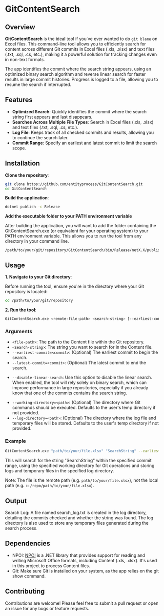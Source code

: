 # GitContentSearch

## Overview

**GitContentSearch** is the ideal tool if you've ever wanted to do `git blame` on Excel files. This command-line tool allows you to efficiently search for content across different Git commits in Excel files (.xls, .xlsx) and text files (.txt, .sql, .cs, etc.), making it a powerful solution for tracking changes even in non-text formats.

The app identifies the commit where the search string appears, using an optimized binary search algorithm and reverse linear search for faster results in large commit histories. Progress is logged to a file, allowing you to resume the search if interrupted.

## Features

- **Optimized Search**: Quickly identifies the commit where the search string first appears and last disappears.
- **Searches Across Multiple File Types**: Search in Excel files (.xls, .xlsx) and text files (.txt, .sql, .cs, etc.).
- **Log File**: Keeps track of all checked commits and results, allowing you to continue the search later.
- **Commit Range**: Specify an earliest and latest commit to limit the search scope.

## Installation

**Clone the repository**:

```bash
git clone https://github.com/entityprocess/GitContentSearch.git
cd GitContentSearch
```

**Build the application**:

```bash
dotnet publish -c Release
```

**Add the executable folder to your PATH environment variable**

After building the application, you will want to add the folder containing the GitContentSearch.exe (or equivalent for your operating system) to your PATH environment variable. This allows you to run the tool from any directory in your command line.

```
/path/to/your/git/repository/GitContentSearch/bin/Release/netX.X/publish/
```

## Usage

**1. Navigate to your Git directory**:
  
Before running the tool, ensure you're in the directory where your Git repository is located:

```bash
cd /path/to/your/git/repository
```

**2. Run the tool**:

```bash
GitContentSearch.exe <remote-file-path> <search-string> [--earliest-commit=<commit>] [--latest-commit=<commit>] [--working-directory=<path>] [--log-directory=<path>]
```

### Arguments

* `<file-path>`: The path to the Content file within the Git repository.
* `<search-string>`: The string you want to search for in the Content file.
* `--earliest-commit=<commit>`: (Optional) The earliest commit to begin the search.
* `--latest-commit=<commit>`: (Optional) The latest commit to end the search.
- `--disable-linear-search`: Use this option to disable the linear search. When enabled, the tool will rely solely on binary search, which can improve performance in large repositories, especially if you already know that one of the commits contains the search string.
* `--working-directory=<path>`: (Optional) The directory where Git commands should be executed. Defaults to the user's temp directory if not provided.
* `--log-directory=<path>`: (Optional) The directory where the log file and temporary files will be stored. Defaults to the user's temp directory if not provided.

### Example

```bash
GitContentSearch.exe "path/to/your/file.xlsx" "SearchString" --earliest-commit=abc123 --latest-commit=def456 --working-directory="/your/git/repo" --log-directory="/your/log/directory"
```

This will search for the string "SearchString" within the specified commit range, using the specified working directory for Git operations and storing logs and temporary files in the specified log directory.

Note: The file is the remote path (e.g. `path/to/your/file.xlsx`), not the local path (e.g. `c:/repo/path/to/your/file.xlsx`).

## Output

Search Log: A file named search_log.txt is created in the log directory, detailing the commits checked and whether the string was found. The log directory is also used to store any temporary files generated during the search process.

## Dependencies

* NPOI: [NPOI](https://github.com/nissl-lab/npoi) is a .NET library that provides support for reading and writing Microsoft Office formats, including Content (.xls, .xlsx). It's used in this project to process Content files.
* Git: Make sure Git is installed on your system, as the app relies on the git show command.

## Contributing

Contributions are welcome! Please feel free to submit a pull request or open an issue for any bugs or feature requests.
